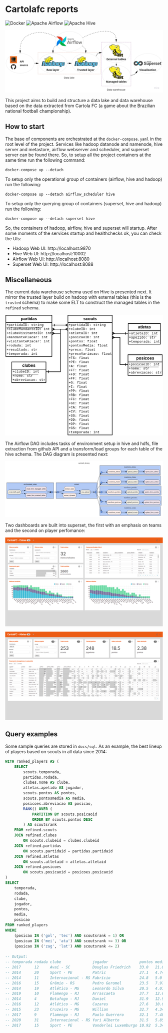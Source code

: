 # Cartolafc reports

<p>
<img alt="Docker" src="https://img.shields.io/badge/docker-%230db7ed.svg?&style=for-the-badge&logo=docker&logoColor=white"/>
<img alt="Apache Airflow" src="https://img.shields.io/badge/apacheairflow-%23017cee.svg?&style=for-the-badge&logo=apache-airflow&logoColor=white"/>
<img alt="Apache Hive" src="https://img.shields.io/badge/apachehive-%23FDEE21.svg?&style=for-the-badge&logo=apache-hive&logoColor=black"/>
</p>

<p align="center">
<img alt="Architecture" src="./docs/architecture.jpg"/>
</p>

This project aims to build and structure a data lake and data warehouse based on the data extracted from Cartola FC (a game about the Brazilian national football championship).

## How to start

The base of components are orchestrated at the `docker-compose.yaml` in the root level of the project. Services like hadoop datanode and namenode, hive server and metastore, airflow webserver and scheduler, and superset server can be found there. So, to setup all the project containers at the same time run the following command:

```shell
docker-compose up --detach
```

To setup only the operational group of containers (airflow, hive and hadoop) run the following:

```shell
docker-compose up --detach airflow_scheduler hive
```

To setup only the querying group of containers (superset, hive and hadoop) run the following:

```shell
docker-compose up --detach superset hive
```

So, the containers of hadoop, airflow, hive and superset will startup. After some moments of the services startup and healthchecks ok, you can check the UIs:
- Hadoop Web UI: http://localhost:9870
- Hive Web UI: http://localhost:10002
- Airflow Web UI: http://localhost:8080
- Superset Web UI: http://localhost:8088

## Miscellaneous

The current data warehouse schema used on Hive is presented next. It mirror the trusted layer build on hadoop with external tables (this is the `trusted` schema) to make some ELT to construct the managed tables in the `refined` schema.

<p align="center">
<img alt="Database schema" src="./docs/schema.png"/>
</p>

The Airflow DAG includes tasks of environment setup in hive and hdfs, file extraction from github API and a transform/load groups for each table of the hive schema. The DAG diagram is presented next:

<p align="center">
<img alt="Airflow DAG" src="./docs/dag.png"/>
</p>

Two dashboards are built into superset, the first with an emphasis on teams and the second on player perfomance:

<p align="center">
<img alt="Teams dashboard" src="./docs/dashboard-clubes.png"/>
</p>

<p align="center">
<img alt="Players dashboard" src="./docs/dashboard-atletas.png"/>
</p>

## Query examples

Some sample queries are stored in `docs/sql`. As an example, the best lineup of players based on scouts in all data since 2014:

```sql
WITH ranked_players AS (
    SELECT
        scouts.temporada,
        partidas.rodada,
        clubes.nome AS clube,
        atletas.apelido AS jogador,
        scouts.pontos AS pontos,
        scouts.pontosmedia AS media,
        posicoes.abreviacao AS posicao,
        RANK() OVER (
            PARTITION BY scouts.posicaoid
            ORDER BY scouts.pontos DESC
        ) AS scoutsrank
    FROM refined.scouts
    JOIN refined.clubes
        ON scouts.clubeid = clubes.clubeid
    JOIN refined.partidas
        ON scouts.partidaid = partidas.partidaid
    JOIN refined.atletas
        ON scouts.atletaid = atletas.atletaid
    JOIN refined.posicoes
        ON scouts.posicaoid = posicoes.posicaoid
)
SELECT
    temporada,
    rodada,
    clube,
    jogador,
    pontos,
    media,
    posicao
FROM ranked_players
WHERE
    (posicao IN ('gol', 'tec') AND scoutsrank = 1) OR
    (posicao IN ('mei', 'ata') AND scoutsrank <= 3) OR
    (posicao IN ('zag', 'lat') AND scoutsrank <= 2)

-- Output:
-- temporada rodada clube              jogador              pontos media pos
-- 2017      12     Avaí - SC          Douglas Friedrich    33.0   21.83 gol
-- 2014      20     Sport - PE         Patric               27.1   4.74  lat
-- 2014      11     Internacional - RS Fabrício             24.8   5.0   lat
-- 2016      15     Grêmio - RS        Pedro Geromel        23.5   7.97  zag
-- 2014      19     Atlético - MG      Leonardo Silva       20.5   4.01  zag
-- 2019      10     Flamengo - RJ      Arrascaeta           37.7   12.62 mei
-- 2014      4      Botafogo - RJ      Daniel               31.9   12.93 mei
-- 2016      12     Atlético - MG      Cazares              27.6   10.02 mei
-- 2015      23     Cruzeiro - MG      Willian              32.7   4.34  ata
-- 2017      9      Flamengo - RJ      Paolo Guerrero       32.1   7.48  ata
-- 2020      31     Internacional - RS Yuri Alberto         31.5   5.85  ata
-- 2017      15     Sport - PE         Vanderlei Luxemburgo 10.92  5.34  tec
```
